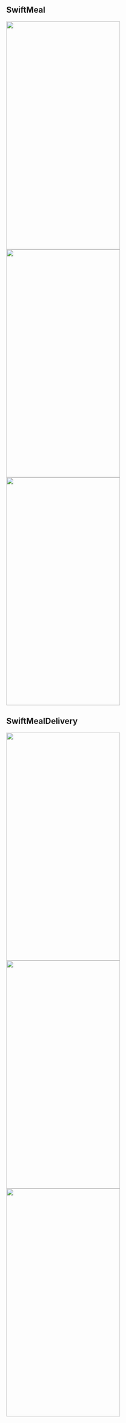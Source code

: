 ## SwiftMeal

<img src = "https://user-images.githubusercontent.com/49866616/234509779-84652442-06e5-4873-b73a-378a673bb02b.png" width="300" height="600" /><img src = "https://user-images.githubusercontent.com/49866616/233731715-5dac88ef-345f-4012-8c23-7c5ff9631bf7.png" width="300" height="600" /><img src = "https://user-images.githubusercontent.com/49866616/233731868-9987f7c1-07cb-4608-b45a-2ba1e357ab69.png" width="300" height="600" />

## SwiftMealDelivery
<img src = "https://github.com/mbabicz/SwiftMeal/assets/49866616/95d013d9-075a-4362-bc88-d065a51e72d6" width="300" height="600" /><img src = "https://github.com/mbabicz/SwiftMeal/assets/49866616/01e6b006-f331-4ce5-843c-013845c4ed3b" width="300" height="600" /><img src = "https://github.com/mbabicz/SwiftMeal/assets/49866616/8d2f07e4-bec4-4787-8355-a0c2dddeed83" width="300" height="600" />


